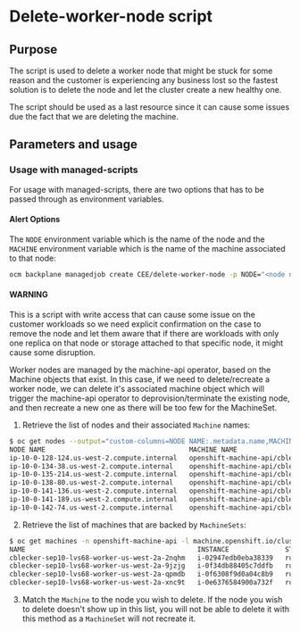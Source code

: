 # Delete-worker-node script

## Purpose

The script is used to delete a worker node that might be stuck for some reason and the customer is experiencing any business lost so the fastest solution is to delete the node and let the cluster create a new healthy one.

The script should be used as a last resource since it can cause some issues due the fact that we are deleting the machine.

## Parameters and usage 

### Usage with managed-scripts
For usage with managed-scripts, there are two options that has to be passed through as environment variables. 

#### Alert Options
The `NODE` environment variable which is the name of the node and the `MACHINE` environment variable which is the name of the machine associated to that node:


```bash
ocm backplane managedjob create CEE/delete-worker-node -p NODE="<node name>" -p MACHINE="<machine name>"

```

#### WARNING

This is a script with write access that can cause some issue on the customer workloads so we need explicit confirmation on the case to remove the node and let them aware that if there are workloads with only one replica on that node or storage attached to that specific node, it might cause some disruption.


Worker nodes are managed by the machine-api operator, based on the Machine objects that exist. In this case, if we need to delete/recreate a worker node, we can delete it's associated machine object which will trigger the machine-api operator to deprovision/terminate the existing node, and then recreate a new one as there will be too few for the MachineSet.

1.    Retrieve the list of nodes and their associated `Machine` names:

```bash
$ oc get nodes --output="custom-columns=NODE NAME:.metadata.name,MACHINE NAME:.metadata.annotations.machine\.openshift\.io/machine"
NODE NAME                                    MACHINE NAME
ip-10-0-128-124.us-west-2.compute.internal   openshift-machine-api/cblecker-sep10-lvs68-worker-us-west-2a-qpmdb
ip-10-0-134-38.us-west-2.compute.internal    openshift-machine-api/cblecker-sep10-lvs68-worker-us-west-2a-v75rk
ip-10-0-135-214.us-west-2.compute.internal   openshift-machine-api/cblecker-sep10-lvs68-master-2
ip-10-0-138-80.us-west-2.compute.internal    openshift-machine-api/cblecker-sep10-lvs68-master-1
ip-10-0-141-136.us-west-2.compute.internal   openshift-machine-api/cblecker-sep10-lvs68-worker-us-west-2a-2nqhm
ip-10-0-141-189.us-west-2.compute.internal   openshift-machine-api/cblecker-sep10-lvs68-master-0
ip-10-0-142-74.us-west-2.compute.internal    openshift-machine-api/cblecker-sep10-lvs68-worker-us-west-2a-9jzjg

```

2. Retrieve the list of machines that are backed by `MachineSets`:

```bash
$ oc get machines -n openshift-machine-api -l machine.openshift.io/cluster-api-machineset
NAME                                           INSTANCE              STATE     TYPE        REGION      ZONE         AGE
cblecker-sep10-lvs68-worker-us-west-2a-2nqhm   i-02947edb0eba38339   running   m5.xlarge   us-west-2   us-west-2a   2d22h
cblecker-sep10-lvs68-worker-us-west-2a-9jzjg   i-0f34db88405c7ddfb   running   m5.xlarge   us-west-2   us-west-2a   2d22h
cblecker-sep10-lvs68-worker-us-west-2a-qpmdb   i-0f6308f9d0a04c8b9   running   m5.xlarge   us-west-2   us-west-2a   2d22h
cblecker-sep10-lvs68-worker-us-west-2a-xnc9t   i-0e6376584900a732f   running   m5.xlarge   us-west-2   us-west-2a   2d22h
```

3. Match the `Machine` to the node you wish to delete. If the node you wish to delete doesn't show up in this list, you will not be able to delete it with this method as a `MachineSet` will not recreate it.